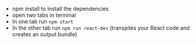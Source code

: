 - npm install to install the dependencies
- open two tabs in terminal
- In one tab run `npm start`
- In the other tab run `npm run react-dev` (transpiles your React code and creates an output bundle)
